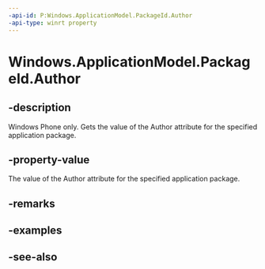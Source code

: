 ```yaml
---
-api-id: P:Windows.ApplicationModel.PackageId.Author
-api-type: winrt property
---
```


<!-- Property syntax
public string Author { get; }
-->

# Windows.ApplicationModel.PackageId.Author

## -description
Windows Phone only. Gets the value of the Author attribute for the specified application package.

## -property-value
The value of the Author attribute for the specified application package.

## -remarks

## -examples

## -see-also
